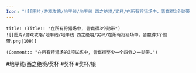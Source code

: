 ```yaml
---
Icon: "![[图片/游戏攻略/地平线/地平线 西之绝境/奖杯/在所有狩猎场中，皆赢得3个勋带.png|30]]"
---
```

```ad-common-silver-trophy
title: (Title:: "在所有狩猎场中, 皆赢得3个勋带")
![[图片/游戏攻略/地平线/地平线 西之绝境/奖杯/在所有狩猎场中，皆赢得3个勋带.png|100]]

(Comment:: "在所有狩猎场的3项试炼中, 皆赢得至少一个四分之一勋带.")
```

#地平线/西之绝境/奖杯 #奖杯 #奖杯/银
